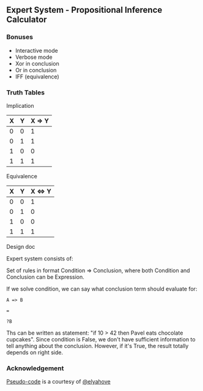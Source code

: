 ## Expert System - Propositional Inference Calculator

### Bonuses

* Interactive mode
* Verbose mode
* Xor in conclusion
* Or in conclusion
* IFF (equivalence)

### Truth Tables

Implication

| X | Y | X => Y |
|---|---|---------|
|0 | 0 | 1|
|0 | 1 | 1|
|1 | 0 | 0|
|1 | 1 | 1|

Equivalence

| X | Y | X <=> Y |
|---|---|---------|
|0 | 0 | 1|
|0 | 1 | 0|
|1 | 0 | 0|
|1 | 1 | 1|

Design doc

Expert system consists of:

Set of rules in format Condition => Conclusion, where both Condition and Conclusion can be Expression.

If we solve condition, we can say what conclusion term should evaluate for:

```
A => B

=

?B
```

Ths can be written as statement: "if 10 > 42 then Pavel eats chocolate cupcakes".
Since condition is False, we don't have sufficient information to tell anything about the conclusion. However, if it's True, the result totally depends on right side.


### Acknowledgement

[Pseudo-code](./doc) is a courtesy of [@elyahove](https://github.com/ely-uf)
